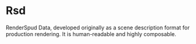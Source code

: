Rsd
===

RenderSpud Data, developed originally as a scene description format for production rendering.  It is human-readable and highly composable.

